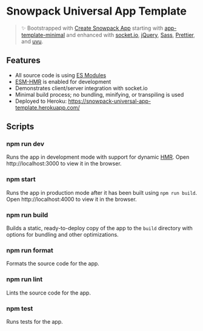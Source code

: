 # Snowpack Universal App Template

> ✨ Bootstrapped with [Create Snowpack App](https://github.com/snowpackjs/snowpack/tree/main/create-snowpack-app/cli) starting with [app-template-minimal](https://github.com/snowpackjs/snowpack/tree/main/create-snowpack-app/app-template-minimal) and enhanced with [socket.io](https://socket.io/), [jQuery](https://jquery.com/), [Sass](https://sass-lang.com/), [Prettier](https://prettier.io/), and [uvu](https://github.com/lukeed/uvu).

## Features

* All source code is using [ES Modules](https://nodejs.org/api/esm.html)
* [ESM-HMR](https://github.com/snowpackjs/esm-hmr) is enabled for development
* Demonstrates client/server integration with socket.io
* Minimal build process; no bundling, minifying, or transpiling is used
* Deployed to Heroku: https://snowpack-universal-app-template.herokuapp.com/

## Scripts

### npm run dev

Runs the app in development mode with support for dynamic [HMR](https://www.snowpack.dev/concepts/hot-module-replacement). Open http://localhost:3000 to view it in the browser.

### npm start

Runs the app in production mode after it has been built using `npm run build`. Open http://localhost:4000 to view it in the browser.

### npm run build

Builds a static, ready-to-deploy copy of the app to the `build` directory with options for bundling and other optimizations.

### npm run format

Formats the source code for the app.

### npm run lint

Lints the source code for the app.

### npm test

Runs tests for the app.
